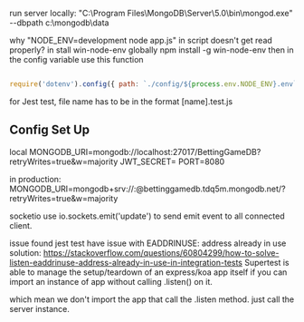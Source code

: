 run server locally:
"C:\Program Files\MongoDB\Server\5.0\bin\mongod.exe" --dbpath c:\mongodb\data


why "NODE_ENV=development node app.js" in script doesn't get read properly?
in stall win-node-env globally
npm install -g win-node-env
then in the config variable use this function
```javascript

require('dotenv').config({ path: `./config/${process.env.NODE_ENV}.env`});

```


for Jest test,
file name has to be in the format [name].test.js


## Config Set Up
local
MONGODB_URI=mongodb://localhost:27017/BettingGameDB?retryWrites=true&w=majority
JWT_SECRET=
PORT=8080

in production:
MONGODB_URI=mongodb+srv://<USERID>:<password>@bettinggamedb.tdq5m.mongodb.net/<DB>?retryWrites=true&w=majority


socketio
use
io.sockets.emit('update') to send emit event to all connected client.


issue found
jest test have issue with EADDRINUSE: address already in use
solution: https://stackoverflow.com/questions/60804299/how-to-solve-listen-eaddrinuse-address-already-in-use-in-integration-tests
Supertest is able to manage the setup/teardown of an express/koa app itself if you can import an instance of app without calling .listen() on it.

which mean we don't import the app that call the .listen method. just call the server instance.
